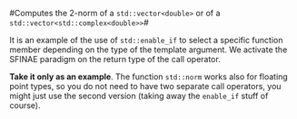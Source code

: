 #Computes the 2-norm of a `std::vector<double>` or of a `std::vector<std::complex<double>>`# 

  It is an example of the use of `std::enable_if` to select a specific function member depending on the type
  of the template argument. We activate the SFINAE paradigm on the return type of the call operator.
  
  **Take it only as an example**. The function `std::norm` works also for floating point types, so you do not
  need to have two separate call operators, you might just use the second version (taking away the `enable_if` stuff of course).
  
  